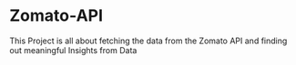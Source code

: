 # Zomato-API
This Project is all about fetching the data from the Zomato API and finding out meaningful Insights from Data
